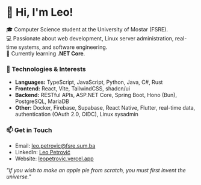 # 👋 Hi, I'm Leo!

🎓 Computer Science student at the University of Mostar (FSRE).  
💻 Passionate about web development, Linux server administration, real-time systems, and software engineering.  
🌱 Currently learning **.NET Core**.

### 🚀 Technologies & Interests  
- **Languages:** TypeScript, JavaScript, Python, Java, C#, Rust
- **Frontend:** React, Vite, TailwindCSS, shadcn/ui
- **Backend:** RESTful APIs, ASP.NET Core, Spring Boot, Hono (Bun), PostgreSQL, MariaDB
- **Other:** Docker, Firebase, Supabase, React Native, Flutter, real-time data, authentication (OAuth 2.0, OIDC), Linux sysadmin

### 📫 Get in Touch  
- Email: [leo.petrovic@fsre.sum.ba](mailto:leo.petrovic@fsre.sum.ba)  
- LinkedIn: [Leo Petrović](https://www.linkedin.com/in/leo-petrovi%C4%87-7047b1162/)  
- Website: [leopetrovic.vercel.app](https://leopetrovic.vercel.app/)  

_"If you wish to make an apple pie from scratch, you must first invent the universe."_ 
